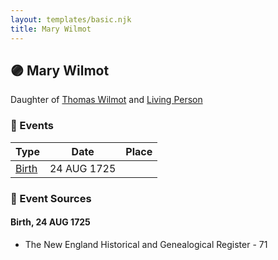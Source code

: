 ```yaml
---
layout: templates/basic.njk
title: Mary Wilmot
---
```

## 🟣 Mary Wilmot

Daughter of [Thomas Wilmot](/people/3/36930663) and [Living Person](/people/6/642264)

### 📆 Events

Type | Date | Place
------ | ------ | ------
[Birth](#event-0) | 24 AUG 1725 |

### 📰 Event Sources

#### <a id="event-0"></a> Birth, 24 AUG 1725
* The New England Historical and Genealogical Register  - 71